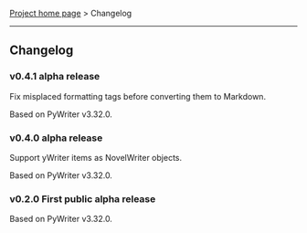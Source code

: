 [Project home page](index) > Changelog

------------------------------------------------------------------------

## Changelog


### v0.4.1 alpha release

Fix misplaced formatting tags before converting them to Markdown.

Based on PyWriter v3.32.0.

### v0.4.0 alpha release

Support yWriter items as NovelWriter objects.

Based on PyWriter v3.32.0.

### v0.2.0 First public alpha release

Based on PyWriter v3.32.0.

